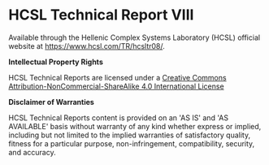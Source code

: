 # HCSL Technical Report VIII
 
Available through the Hellenic Complex Systems Laboratory (HCSL) official website at https://www.hcsl.com/TR/hcsltr08/.

**Intellectual Property Rights**

HCSL Technical Reports are licensed under a [Creative Commons Attribution-NonCommercial-ShareAlike 4.0 International License](https://creativecommons.org/licenses/by-nc-sa/4.0/)

**Disclaimer of Warranties**

HCSL Technical Reports content is provided on an 'AS IS' and 'AS AVAILABLE' basis without warranty of any kind whether express or implied, including but not limited to the implied warranties of satisfactory quality, fitness for a particular purpose, non-infringement, compatibility, security, and accuracy.